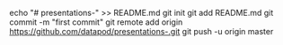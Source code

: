echo "# presentations-" >> README.md
git init
git add README.md
git commit -m "first commit"
git remote add origin https://github.com/datapod/presentations-.git
git push -u origin master
